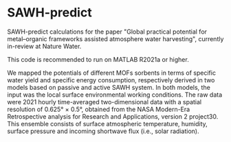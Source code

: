 # SAWH-predict
SAWH-predict calculations for the paper "Global practical potential for metal–organic frameworks assisted atmosphere water harvesting", currently in-review at Nature Water.

This code is recommended to run on MATLAB R2021a or higher.

We mapped the potentials of different MOFs sorbents in terms of specific water yield and specific energy consumption, respectively derived in two models based on passive and active SAWH system. In both models, the input was the local surface environmental working conditions. The raw data were 2021 hourly time-averaged two-dimensional data with a spatial resolution of 0.625° × 0.5°, obtained from the NASA Modern-Era Retrospective analysis for Research and Applications, version 2 project30. This ensemble consists of surface atmospheric temperature, humidity, surface pressure and incoming shortwave flux (i.e., solar radiation).
